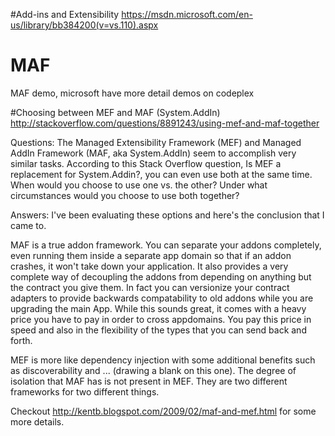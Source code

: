 #Add-ins and Extensibility
https://msdn.microsoft.com/en-us/library/bb384200(v=vs.110).aspx

# MAF
MAF demo, microsoft have more detail demos on codeplex


#Choosing between MEF and MAF (System.AddIn)
http://stackoverflow.com/questions/8891243/using-mef-and-maf-together

Questions:
The Managed Extensibility Framework (MEF) and Managed AddIn Framework (MAF, aka System.AddIn) seem to accomplish very similar tasks. According to this Stack Overflow question, Is MEF a replacement for System.Addin?, you can even use both at the same time.
When would you choose to use one vs. the other? Under what circumstances would you choose to use both together?

Answers:
I've been evaluating these options and here's the conclusion that I came to.

MAF is a true addon framework. You can separate your addons completely, even running them inside a separate app domain so that if an addon crashes, it won't take down your application. It also provides a very complete way of decoupling the addons from depending on anything but the contract you give them. In fact you can versionize your contract adapters to provide backwards compatability to old addons while you are upgrading the main App. While this sounds great, it comes with a heavy price you have to pay in order to cross appdomains. You pay this price in speed and also in the flexibility of the types that you can send back and forth.

MEF is more like dependency injection with some additional benefits such as discoverability and ... (drawing a blank on this one). The degree of isolation that MAF has is not present in MEF. They are two different frameworks for two different things.

Checkout http://kentb.blogspot.com/2009/02/maf-and-mef.html for some more details.
